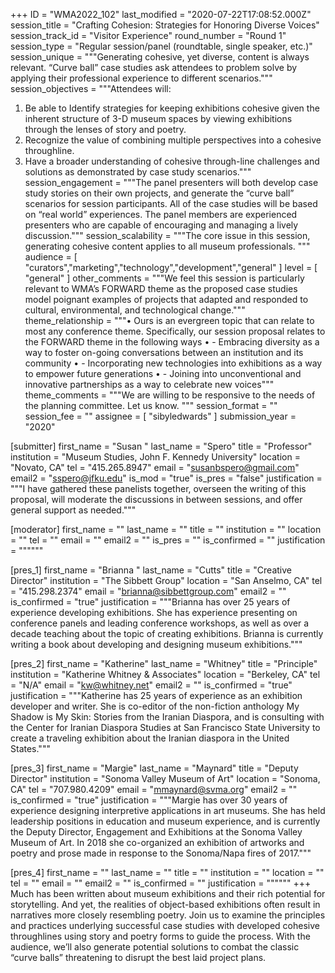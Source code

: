 +++
ID = "WMA2022_102"
last_modified = "2020-07-22T17:08:52.000Z"
session_title = "Crafting Cohesion: Strategies for Honoring Diverse Voices"
session_track_id = "Visitor Experience"
round_number = "Round 1"
session_type = "Regular session/panel (roundtable, single speaker, etc.)"
session_unique = """Generating cohesive, yet diverse, content is always relevant.  “Curve ball” case studies ask attendees to problem solve by applying their professional experience to different scenarios."""
session_objectives = """Attendees will:
1) Be able to Identify strategies for keeping exhibitions cohesive given the inherent structure of 3-D museum spaces by viewing exhibitions through the lenses of story and poetry.
2) Recognize the value of combining multiple perspectives into a cohesive throughline.
3) Have a broader understanding of cohesive through-line challenges and solutions as demonstrated by case study scenarios."""
session_engagement = """The panel presenters will both develop case study stories on their own projects, and generate the “curve ball” scenarios for session participants.  All of the case studies will be based on “real world” experiences. The panel members are experienced presenters who are capable of encouraging and managing a lively discussion."""
session_scalability = """The core issue in this session, generating cohesive content applies to all museum professionals.
"""
audience = [ "curators","marketing","technology","development","general" ]
level = [ "general" ]
other_comments = """We feel this session is particularly relevant to WMA’s FORWARD theme as the proposed case studies model poignant examples of projects that adapted and responded to cultural, environmental, and  technological change."""
theme_relationship = """•	Ours is an evergreen topic that can relate to most any conference theme. Specifically, our session proposal relates to the FORWARD theme in the following ways
•	- Embracing diversity as a way to foster on-going conversations between an institution and its community
•	- Incorporating new technologies into exhibitions as a way to empower future generations
•	- Joining into unconventional and innovative partnerships as a way to celebrate new voices"""
theme_comments = """We are willing to be responsive to the needs of the planning committee. Let us know. 
"""
session_format = ""
session_fee = ""
assignee = [ "sibyledwards" ]
submission_year = "2020"

[submitter]
first_name = "Susan "
last_name = "Spero"
title = "Professor"
institution = "Museum Studies, John F. Kennedy University"
location = "Novato, CA"
tel = "415.265.8947"
email = "susanbspero@gmail.com"
email2 = "sspero@jfku.edu"
is_mod = "true"
is_pres = "false"
justification = """I have gathered these panelists together, overseen the writing of this proposal, will moderate the discussions in between sessions, and offer general support as needed."""

[moderator]
first_name = ""
last_name = ""
title = ""
institution = ""
location = ""
tel = ""
email = ""
email2 = ""
is_pres = ""
is_confirmed = ""
justification = """"""

[pres_1]
first_name = "Brianna "
last_name = "Cutts"
title = "Creative Director"
institution = "The Sibbett Group"
location = "San Anselmo, CA"
tel = "415.298.2374"
email = "brianna@sibbettgroup.com"
email2 = ""
is_confirmed = "true"
justification = """Brianna has over 25 years of experience developing exhibitions. She has experience presenting on conference panels and leading conference workshops, as well as over a decade teaching about the topic of creating exhibitions. Brianna is currently writing a book about developing and designing museum exhibitions."""

[pres_2]
first_name = "Katherine"
last_name = "Whitney"
title = "Principle"
institution = "Katherine Whitney & Associates"
location = "Berkeley, CA"
tel = "N/A"
email = "kw@whitney.net"
email2 = ""
is_confirmed = "true"
justification = """Katherine has 25 years of experience as an exhibition developer and writer. She is co-editor of the non-fiction anthology My Shadow is My Skin: Stories from the Iranian Diaspora, and is consulting with the Center for Iranian Diaspora Studies at San Francisco State University to create a traveling exhibition about the Iranian diaspora in the United States."""

[pres_3]
first_name = "Margie"
last_name = "Maynard"
title = "Deputy Director"
institution = "Sonoma Valley Museum of Art"
location = "Sonoma, CA"
tel = "707.980.4209"
email = "mmaynard@svma.org"
email2 = ""
is_confirmed = "true"
justification = """Margie has over 30 years of experience designing interpretive applications in art museums. She has held leadership positions in education and museum experience, and is currently the Deputy Director, Engagement and Exhibitions at the Sonoma Valley Museum of Art. In 2018 she co-organized an exhibition of artworks and poetry and prose made in response to the Sonoma/Napa fires of 2017."""

[pres_4]
first_name = ""
last_name = ""
title = ""
institution = ""
location = ""
tel = ""
email = ""
email2 = ""
is_confirmed = ""
justification = """"""
+++
Much has been written about museum exhibitions and their rich potential for storytelling. And yet, the realities of object-based exhibitions often result in narratives more closely resembling poetry. Join us to examine the principles and practices underlying successful case studies with developed cohesive throughlines using story and poetry forms to guide the process. With the audience, we’ll also generate potential solutions to combat the classic “curve balls” threatening to disrupt the best laid project plans. 
